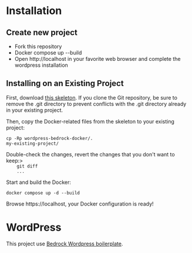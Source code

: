 <h1>Installation</h1>

<h2>Create new project</h2>

<ul>
    <li>Fork this repository</li>
    <li>Docker compose up --build</li>
    <li>Open http://localhost in your favorite web browser and complete the wordpress installation</li>
</ul>

<h2>Installing on an Existing Project</h2>

<p>First, download <a href="https://github.com/RecklessTimon/wordpress-bedrock-docker" target="_blank">this skeleton<a>. If you clone the Git repository, be sure to remove the .git directory to prevent conflicts with the .git directory already in your existing project.</p>

<p>Then, copy the Docker-related files from the skeleton to your existing project:</p>

<code>cp -Rp wordpress-bedrock-docker/. my-existing-project/</code>

<p>Double-check the changes, revert the changes that you don't want to keep:>

<code>
    git diff
    ...
</code>

<p>Start and build the Docker:</p>

<code>docker compose up -d --build</code>

<p>Browse https://localhost, your Docker configuration is ready!</p>

<h1>WordPress</h1>

<p>This project use <a href="https://roots.io/bedrock/" target="_blank">Bedrock Wordpress boilerplate</a>.</p>